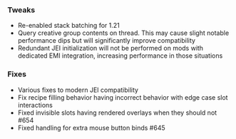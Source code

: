 ### Tweaks
* Re-enabled stack batching for 1.21
* Query creative group contents on thread. This may cause slight notable performance dips but will significantly improve compatibility
* Redundant JEI initialization will not be performed on mods with dedicated EMI integration, increasing performance in those situations

### Fixes
* Various fixes to modern JEI compatibility
* Fix recipe filling behavior having incorrect behavior with edge case slot interactions
* Fixed invisible slots having rendered overlays when they should not #654
* Fixed handling for extra mouse button binds #645
